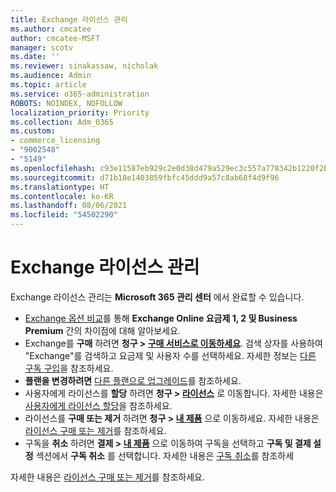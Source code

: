 ```yaml
---
title: Exchange 라이선스 관리
ms.author: cmcatee
author: cmcatee-MSFT
manager: scotv
ms.date: ''
ms.reviewer: sinakassaw, nicholak
ms.audience: Admin
ms.topic: article
ms.service: o365-administration
ROBOTS: NOINDEX, NOFOLLOW
localization_priority: Priority
ms.collection: Adm_O365
ms.custom:
- commerce_licensing
- "9002548"
- "5149"
ms.openlocfilehash: c93e11587eb929c2e0d38d479a529ec3c557a778342b1220f2b430a7a08eaa09
ms.sourcegitcommit: d71b18e1403859fbfc45ddd9a57c8ab68f4d9f96
ms.translationtype: HT
ms.contentlocale: ko-KR
ms.lasthandoff: 08/06/2021
ms.locfileid: "54502290"
---
```

# <a name="exchange-license-management"></a>Exchange 라이선스 관리

Exchange 라이선스 관리는 **Microsoft 365 관리 센터** 에서 완료할 수 있습니다.

- [Exchange 옵션 비교](https://www.microsoft.com/microsoft-365/exchange/compare-microsoft-exchange-online-plans)를 통해 **Exchange Online 요금제 1, 2 및 Business Premium** 간의 차이점에 대해 알아보세요.
- Exchange를 **구매** 하려면 **청구 > [구매 서비스로 이동하세요](https://go.microsoft.com/fwlink/p/?linkid=868433)**. 검색 상자를 사용하여 "Exchange"를 검색하고 요금제 및 사용자 수를 선택하세요. 자세한 정보는 [다른 구독 구입](/microsoft-365/commerce/try-or-buy-microsoft-365#buy-a-different-subscription)을 참조하세요.
- **플랜을 변경하려면** [다른 플랜으로 업그레이드](/microsoft-365/commerce/subscriptions/upgrade-to-different-plan)를 참조하세요.
- 사용자에게 라이선스를 **할당** 하려면 **청구 > [라이선스](https://go.microsoft.com/fwlink/p/?linkid=842264)** 로 이동합니다. 자세한 내용은 [사용자에게 라이선스 할당](/microsoft-365/admin/manage/assign-licenses-to-users)을 참조하세요.
- 라이선스를 **구매 또는 제거** 하려면 **청구 > [내 제품](https://go.microsoft.com/fwlink/p/?linkid=842054)** 으로 이동하세요. 자세한 내용은 [라이선스 구매 또는 제거](/microsoft-365/commerce/licenses/buy-licenses)를 참조하세요.
- 구독을 **취소** 하려면 **결제 > [내 제품](https://go.microsoft.com/fwlink/p/?linkid=842054)** 으로 이동하여 구독을 선택하고 **구독 및 결제 설정** 섹션에서 **구독 취소** 를 선택합니다. 자세한 내용은 [구독 취소](/microsoft-365/commerce/subscriptions/cancel-your-subscription)를 참조하세

자세한 내용은 [라이선스 구매 또는 제거](/microsoft-365/commerce/licenses/buy-licenses)를 참조하세요.